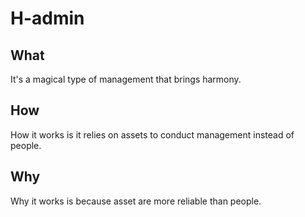 # H-admin

## What 
It's a magical type of management that brings harmony. 

## How 
How it works is it relies on assets to conduct management instead of people. 

## Why
Why it works is because asset are more reliable than people. 
